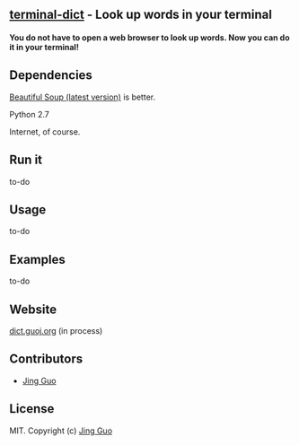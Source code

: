 ## [terminal-dict](https://github.com/guojing0/terminal-dict) - Look up words in your terminal

#### You do not have to open a web browser to look up words. Now you can do it in your terminal!

## Dependencies

[Beautiful Soup (latest version)](http://www.crummy.com/software/BeautifulSoup/) is better.

Python 2.7

Internet, of course.

## Run it

to-do

## Usage

to-do

## Examples

to-do

## Website

[dict.guoj.org](http://dict.guoj.org/) (in process)

## Contributors

* [Jing Guo](http://guoj.org/)

## License

MIT. Copyright (c) [Jing Guo](http://guoj.org/)
